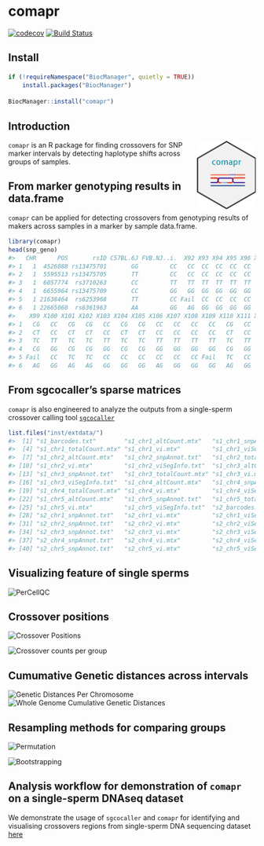 comapr
================

[![codecov](https://codecov.io/github/ruqianl/comapr/branch/master/graphs/badge.svg)](https://codecov.io/github/ruqianl/comapr/)
[![Build
Status](https://travis-ci.com/ruqianl/comapr.svg?branch=master)](https://travis-ci.com/ruqianl/comapr)

## Install

``` r
if (!requireNamespace("BiocManager", quietly = TRUE))
    install.packages("BiocManager")

BiocManager::install("comapr")
```

## Introduction

<img src='Meta/hexComapr_crop.png' align="right" height="139" />

`comapr` is an R package for finding crossovers for SNP marker intervals
by detecting haplotype shifts across groups of samples.

## From marker genotyping results in data.frame

`comapr` can be applied for detecting crossovers from genotyping results
of makers across samples in a marker by sample data.frame.

``` r
library(comapr)
head(snp_geno)
#>   CHR      POS       rsID C57BL.6J FVB.NJ..i.  X92 X93 X94 X95 X96 X97  X98
#> 1   1  4526088 rs13475701       GG         CC   CC  CC  CC  CC  CC  CC   CG
#> 2   1  5595513 rs13475705       TT         CC   CC  CC  CC  CC  CC  CC   CT
#> 3   1  6057774  rs3710263       CC         TT   TT  TT  TT  TT  TT  TT   TC
#> 4   1  6655964 rs13475709       CC         GG   GG  GG  GG  GG  GG  GG   CG
#> 5   1 21638464  rs6253968       TT         CC Fail  CC  CC  CC  CC  CC Fail
#> 6   1 22665060  rs6361963       AA         GG   AG  GG  GG  GG  GG  GG   AG
#>    X99 X100 X101 X102 X103 X104 X105 X106 X107 X108 X109 X110 X111 X112 X113
#> 1   CG   CC   CG   CG   CC   CG   CG   CC   CC   CC   CC   CG   CC   CC   CC
#> 2   CT   CC   CT   CT   CC   CT   CT   CC   CC   CC   CC   CT   CC   CC   CC
#> 3   TC   TT   TC   TC   TT   TC   TC   TT   TT   TT   TT   TC   TT   TT   TT
#> 4   CG   GG   CG   CG   GG   CG   CG   GG   GG   GG   GG   CG   GG   GG   GG
#> 5 Fail   CC   TC   TC   CC   CC   CC   CC   CC   CC Fail   TC   CC   CC   CC
#> 6   AG   GG   AG   AG   GG   GG   GG   AG   GG   GG   GG   AG   GG   GG   GG
```

## From sgcocaller’s sparse matrices

`comapr` is also engineered to analyze the outputs from a single-sperm
crossover calling tool
[`sgcocaller`](https://gitlab.svi.edu.au/biocellgen-public/sgcocaller)

``` r
list.files("inst/extdata/")
#>  [1] "s1_barcodes.txt"        "s1_chr1_altCount.mtx"   "s1_chr1_snpAnnot.txt"  
#>  [4] "s1_chr1_totalCount.mtx" "s1_chr1_vi.mtx"         "s1_chr1_viSegInfo.txt" 
#>  [7] "s1_chr2_altCount.mtx"   "s1_chr2_snpAnnot.txt"   "s1_chr2_totalCount.mtx"
#> [10] "s1_chr2_vi.mtx"         "s1_chr2_viSegInfo.txt"  "s1_chr3_altCount.mtx"  
#> [13] "s1_chr3_snpAnnot.txt"   "s1_chr3_totalCount.mtx" "s1_chr3_vi.mtx"        
#> [16] "s1_chr3_viSegInfo.txt"  "s1_chr4_altCount.mtx"   "s1_chr4_snpAnnot.txt"  
#> [19] "s1_chr4_totalCount.mtx" "s1_chr4_vi.mtx"         "s1_chr4_viSegInfo.txt" 
#> [22] "s1_chr5_altCount.mtx"   "s1_chr5_snpAnnot.txt"   "s1_chr5_totalCount.mtx"
#> [25] "s1_chr5_vi.mtx"         "s1_chr5_viSegInfo.txt"  "s2_barcodes.txt"       
#> [28] "s2_chr1_snpAnnot.txt"   "s2_chr1_vi.mtx"         "s2_chr1_viSegInfo.txt" 
#> [31] "s2_chr2_snpAnnot.txt"   "s2_chr2_vi.mtx"         "s2_chr2_viSegInfo.txt" 
#> [34] "s2_chr3_snpAnnot.txt"   "s2_chr3_vi.mtx"         "s2_chr3_viSegInfo.txt" 
#> [37] "s2_chr4_snpAnnot.txt"   "s2_chr4_vi.mtx"         "s2_chr4_viSegInfo.txt" 
#> [40] "s2_chr5_snpAnnot.txt"   "s2_chr5_vi.mtx"         "s2_chr5_viSegInfo.txt"
```

## Visualizing feature of single sperms

![PerCellQC](https://biocellgen-public.svi.edu.au/hinch-single-sperm-DNA-seq-processing/figure/Crossover-identification-with-sscocaller-and-comapr.Rmd/unnamed-chunk-6-1.png)

## Crossover positions

![Crossover
Positions](https://biocellgen-public.svi.edu.au/hinch-single-sperm-DNA-seq-processing/figure/Crossover-identification-with-sscocaller-and-comapr.Rmd/unnamed-chunk-31-1.png)

![Crossover counts per
group](https://biocellgen-public.svi.edu.au/hinch-single-sperm-DNA-seq-processing/figure/Crossover-identification-with-sscocaller-and-comapr.Rmd/unnamed-chunk-33-1.png)

## Cumumative Genetic distances across intervals

![Genetic Distances Per
Chromosome](https://biocellgen-public.svi.edu.au/hinch-single-sperm-DNA-seq-processing/figure/Crossover-identification-with-sscocaller-and-comapr.Rmd/unnamed-chunk-41-1.png)
![Whole Genome Cumulative Genetic
Distances](https://biocellgen-public.svi.edu.au/hinch-single-sperm-DNA-seq-processing/figure/Crossover-identification-with-sscocaller-and-comapr.Rmd/unnamed-chunk-42-1.png)

## Resampling methods for comparing groups

![Permutation](https://biocellgen-public.svi.edu.au/hinch-single-sperm-DNA-seq-processing/figure/Crossover-identification-with-sscocaller-and-comapr.Rmd/unnamed-chunk-48-1.png)

![Bootstrapping](https://biocellgen-public.svi.edu.au/hinch-single-sperm-DNA-seq-processing/figure/Crossover-identification-with-sscocaller-and-comapr.Rmd/unnamed-chunk-45-1.png)

## Analysis workflow for demonstration of `comapr` on a single-sperm DNAseq dataset

We demonstrate the usage of `sgcocaller` and `comapr` for identifying
and visualising crossovers regions from single-sperm DNA sequencing
dataset
[here](https://biocellgen-public.svi.edu.au/hinch-single-sperm-DNA-seq-processing/Crossover-identification-with-sscocaller-and-comapr.html)
